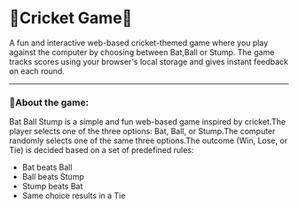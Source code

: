 <h1>🏏Cricket Game🏏</h1>
<p>A fun and interactive web-based cricket-themed game where you play against the computer by choosing between Bat,Ball or Stump. 
   The game tracks scores using your browser's local storage and gives instant feedback on each round.</p>
<hr>

<h3>🏏About the game:</h3>
<p>
    Bat Ball Stump is a simple and fun web-based game inspired by cricket.The player selects one of the three options: Bat, Ball, or Stump.The computer randomly selects one of the same three options.The outcome (Win, Lose, or Tie) is decided based on a set of predefined rules:
    <ul>
        <li>Bat beats Ball</li>
        <li>Ball beats Stump</li>
        <li>Stump beats Bat</li>
        <li>Same choice results in a Tie</li>
      </ul>  
    
</p>